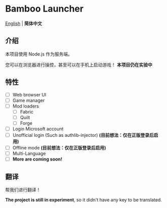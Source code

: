# Bamboo Launcher

[English](README.md) | **简体中文**

## 介绍

本项目使用 Node.js 作为服务端。

您可以在浏览器进行操控，甚至可以在手机上启动游戏！
**本项目仍在实验中**

## 特性

- [ ] Web browser UI
- [ ] Game manager
- [ ] Mod loaders
  - [ ] Fabric
  - [ ] Quilt
  - [ ] Forge
- [ ] Login Microsoft account
- [ ] Unofficial login (Such as authlib-injector) **(目前想法：仅在正版登录后启用)**
- [ ] Offline mode **(目前想法：仅在正版登录后启用)**
- [ ] Multi-Language
- [ ] **More are coming soon!**

## 翻译

帮我们进行翻译！

**The project is still in experiment**, so it didn't have any key to be translated.
